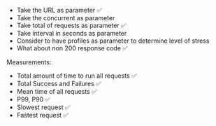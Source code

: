 - Take the URL as parameter :white_check_mark:
- Take the concurrent as parameter
- Take total of requests as parameter :white_check_mark:
- Take interval in seconds as parameter
- Consider to have profiles as parameter to determine level of stress
- What about non 200 response code :white_check_mark:

Measurements:

- Total amount of time to run all requests :white_check_mark:
- Total Success and Failures :white_check_mark:
- Mean time of all requests :white_check_mark:
- P99, P90 :white_check_mark:
- Slowest request :white_check_mark:
- Fastest request :white_check_mark:
